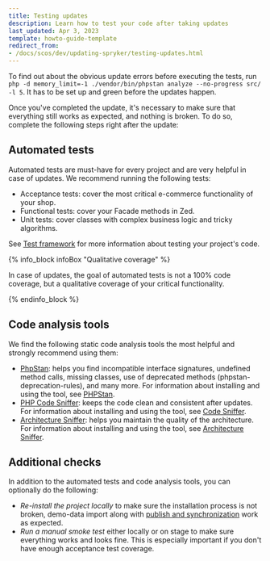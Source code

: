 ```yaml
---
title: Testing updates
description: Learn how to test your code after taking updates
last_updated: Apr 3, 2023
template: howto-guide-template
redirect_from:
- /docs/scos/dev/updating-spryker/testing-updates.html
---
```


To find out about the obvious update errors before executing the tests, run `php -d memory_limit=-1 ./vendor/bin/phpstan analyze --no-progress src/ -l 5`. It has to be set up and green before the updates happen.

Once you've completed the update, it's necessary to make sure that everything still works as expected, and nothing is broken. To do so, complete the following steps right after the update:

## Automated tests

Automated tests are must-have for every project and are very helpful in case of updates. We recommend running the following tests:
* Acceptance tests: cover the most critical e-commerce functionality of your shop.
* Functional tests: cover your Facade methods in Zed.
* Unit tests: cover classes with complex business logic and tricky algorithms.

See [Test framework](/docs/dg/dev/guidelines/testing-guidelines/test-framework.html) for more information about testing your project's code.

{% info_block infoBox "Qualitative coverage" %}

In case of updates, the goal of automated tests is not a 100% code coverage, but a qualitative coverage of your critical functionality.

{% endinfo_block %}

## Code analysis tools

We find the following static code analysis tools the most helpful and strongly recommend using them:
* [PhpStan](https://github.com/phpstan/phpstan):  helps you find incompatible interface signatures, undefined method calls, missing classes, use of deprecated methods (phpstan-deprecation-rules), and many more. For information about installing and using the tool, see [PHPStan](/docs/scos/dev/sdk/development-tools/phpstan.html).
* [PHP Code Sniffer](https://github.com/squizlabs/PHP_CodeSniffer): keeps the code clean and consistent after updates. For information about installing and using the tool, see [Code Sniffer](/docs/scos/dev/sdk/development-tools/code-sniffer.html).
* [Architecture Sniffer](https://github.com/spryker/architecture-sniffer): helps you maintain the quality of the architecture. For information about installing and using the tool, see [Architecture Sniffer](/docs/scos/dev/sdk/development-tools/architecture-sniffer.html).

## Additional checks

In addition to the automated tests and code analysis tools, you can optionally do the following:
* *Re-install the project locally* to make sure the installation process is not broken, demo-data import along with [publish and synchronization](/docs/dg/dev/backend-development/data-manipulation/data-publishing/publish-and-synchronization.html) work as expected.
* *Run a manual smoke test* either locally or on stage to make sure everything works and looks fine. This is especially important if you don't have enough acceptance test coverage.
